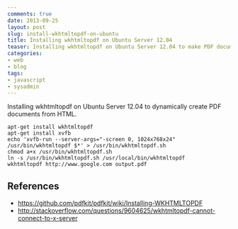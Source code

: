 ```yaml
--- 
comments: true 
date: 2013-09-25
layout: post 
slug: install-wkhtmltopdf-on-ubuntu
title: Installing wkhtmltopdf on Ubuntu Server 12.04
teaser: Installing wkhtmltopdf on Ubuntu Server 12.04 to make PDF documents from HTML.
categories: 
- web
- blog
tags: 
- javascript
- sysadmin
---
```


Installing wkhtmltopdf on Ubuntu Server 12.04 to dynamically create PDF documents from HTML.

    apt-get install wkhtmltopdf
    apt-get install xvfb
    echo 'xvfb-run --server-args="-screen 0, 1024x768x24" /usr/bin/wkhtmltopdf $*' > /usr/bin/wkhtmltopdf.sh
    chmod a+x /usr/bin/wkhtmltopdf.sh
    ln -s /usr/bin/wkhtmltopdf.sh /usr/local/bin/wkhtmltopdf
    wkhtmltopdf http://www.google.com output.pdf

## References
* https://github.com/pdfkit/pdfkit/wiki/Installing-WKHTMLTOPDF
* http://stackoverflow.com/questions/9604625/wkhtmltopdf-cannot-connect-to-x-server 
